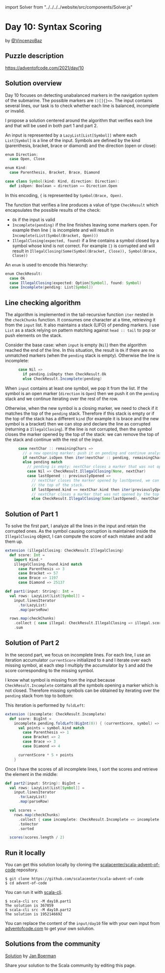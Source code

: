 import Solver from "../../../../website/src/components/Solver.js"

# Day 10: Syntax Scoring

by [@VincenzoBaz](https://twitter.com/VincenzoBaz)

## Puzzle description

https://adventofcode.com/2021/day/10

## Solution overview

Day 10 focuses on detecting unabalanced markers in the navigation system of the
submarine. The possible markers are `()[]{}<>`.  The input contains several
lines, our task is to check whether each line is balanced, incomplete or
invalid.

I propose a solution centered around the algorithm that verifies each line and
that will be used in both part 1 and part 2.

An input is represented by a `LazyList[List[Symbol]]` where each `List[Symbol]`
is a line of the input.
Symbols are defined by the kind (parenthesis, bracket, brace or diamond) and
the direction (open or close):

```scala
enum Direction:
  case Open, Close

enum Kind:
  case Parenthesis, Bracket, Brace, Diamond

case class Symbol(kind: Kind, direction: Direction):
  def isOpen: Boolean = direction == Direction.Open
```

In this encoding, `{` is represented by `Symbol(Brace, Open)`.

The function that verifies a line produces a value of type `CheckResult` which
encapsulates the possible results of the check:

- `Ok` if the input is valid
- `Incomplete(pending)` if the line finishes leaving some markers open. For
example then line `[` is incomplete and will result in `Incomplete(List(Symbol(Bracket, Open)))`
- `IllegalClosing(expected, found)` if a line contains a symbol closed by a
symbol whose kind is not correct. For example `[}` is corrupted and will result in
`IllegalClosing(Some(Symbol(Bracket, Close)), Symbol(Brace, Close))`

An `enum` is used to encode this hierarchy:

```scala
enum CheckResult:
  case Ok
  case IllegalClosing(expected: Option[Symbol], found: Symbol)
  case Incomplete(pending: List[Symbol])
```

## Line checking algorithm

The algorithm is implemented in the tail-recursive function `iter` nested in the
`checkChunks` function.  It consumes one character at a time, retrieving it from
the `input` list.  It also maintains a stack (LIFO) of pending markers. I use
`List` as a stack relying on pattern matching against `head :: tail` to pop or
push elements on the stack.

Consider the base case: when `input` is empty (`Nil`) then the algorithm reached the end
of the line. In this situation, the result is `Ok` if there are no unmatched markers (when the `pending` stack is empty). Otherwise the line is incomplete:

```scala
      case Nil =>
        if pending.isEmpty then CheckResult.Ok
        else CheckResult.Incomplete(pending)
```

When `input` contains at least one symbol, we pop it from the list.
If the symbol is an open marker (`direction` is `Open`) then we push it
on the `pending` stack and we continue iterating over the rest of the row.

Otherwise, when the new symbol is a closing marker, we need to check if it
matches the top of the `pending` stack. Therefore if this stack is empty or if
the top of the stack has a different `kind` (for example it is brace and the new
symbol is a bracket) then we can stop and declare the line as corrupted
(returning a `IllegalClosing`).  If the line is not corrupted, then the symbol
closes the marker opened by the top of the stack: we can remove the top of the
stack and continue with the rest of the input.

```scala
      case nextChar :: remainingChars =>
        // a new opening marker: push it on pending and continue analysing the row
        if nextChar.isOpen then iter(nextChar :: pending, remainingChars)
        else pending match
          // pending is empty: nextChar closes a marker that was not opened
          case Nil => CheckResult.IllegalClosing(None, nextChar)
          case lastOpened :: previouslyOpened =>
            // nextChar closes the marker opened by lastOpened, we can continue after popping
            // the top of the stack.
            if lastOpened.kind == nextChar.kind then iter(previouslyOpened, remainingChars)
            // nextChar closes a marker that was not opened by the top of the stack: error
            else CheckResult.IllegalClosing(Some(lastOpened), nextChar)
```

## Solution of Part 1

To solve the first part, I analyze all the lines in the input and retain the
corrupted ones.  As the symbol causing corruption is maintained inside the
`IllegalClosing` object, I can compute the score of each mistake and add them
up.

```scala
extension (illegalClosing: CheckResult.IllegalClosing)
  def score: Int =
    import Kind.*
    illegalClosing.found.kind match
      case Parenthesis => 3
      case Bracket => 57
      case Brace => 1197
      case Diamond => 25137

def part1(input: String): Int =
  val rows: LazyList[List[Symbol]] =
    input.linesIterator
      .to(LazyList)
      .map(parseRow)

  rows.map(checkChunks)
    .collect { case illegal: CheckResult.IllegalClosing => illegal.score }
    .sum
```
<Solver puzzle="day10-part1"/>

## Solution of Part 2

In the second part, we focus on incomplete lines.  For each line, I use an
iteration accumulator `currentScore` initialized to `0` and I iterate over each
missing symbol, at each step I multiply the accumulator by `5` and add the score
corresponding to the missing symbol.

I know what symbol is missing from the input because `CheckResult.Incomplete`
contains all the symbols opening a marker which is not closed. Therefore missing
symbols can be obtained by iterating over the `pending` stack from top to
bottom:

This iteration is performed by `foldLeft`:

```scala
extension (incomplete: CheckResult.Incomplete)
  def score: BigInt =
    incomplete.pending.foldLeft(BigInt(0)) { (currentScore, symbol) =>
      val points = symbol.kind match
        case Parenthesis => 1
        case Bracket => 2
        case Brace => 3
        case Diamond => 4

      currentScore * 5 + points
    }
```

Once I have the scores of all incomplete lines, I sort the scores and retrieve
the element in the middle:

```scala
def part2(input: String): BigInt =
  val rows: LazyList[List[Symbol]] =
    input.linesIterator
      .to(LazyList)
      .map(parseRow)

  val scores =
    rows.map(checkChunks)
      .collect { case incomplete: CheckResult.Incomplete => incomplete.score }
      .toVector
      .sorted

  scores(scores.length / 2)
```

<Solver puzzle="day10-part2"/>

## Run it locally

You can get this solution locally by cloning the [scalacenter/scala-advent-of-code](https://github.com/scalacenter/scala-advent-of-code) repository.
```
$ git clone https://github.com/scalacenter/scala-advent-of-code
$ cd advent-of-code
```

You can run it with [scala-cli](https://scala-cli.virtuslab.org/).

```
$ scala-cli src -M day10.part1
The solution is 367059
$ scala-cli src -M day10.part2
The solution is 1952146692
```

You can replace the content of the `input/day10` file with your own input from
[adventofcode.com](https://adventofcode.com/2021/day/10) to get your own
solution.

## Solutions from the community

[Solution](https://github.com/Jannyboy11/AdventOfCode2021/blob/main/src/main/scala/day10/Day10.scala) by [Jan Boerman](https://twitter.com/JanBoerman95)

Share your solution to the Scala community by editing this page.
